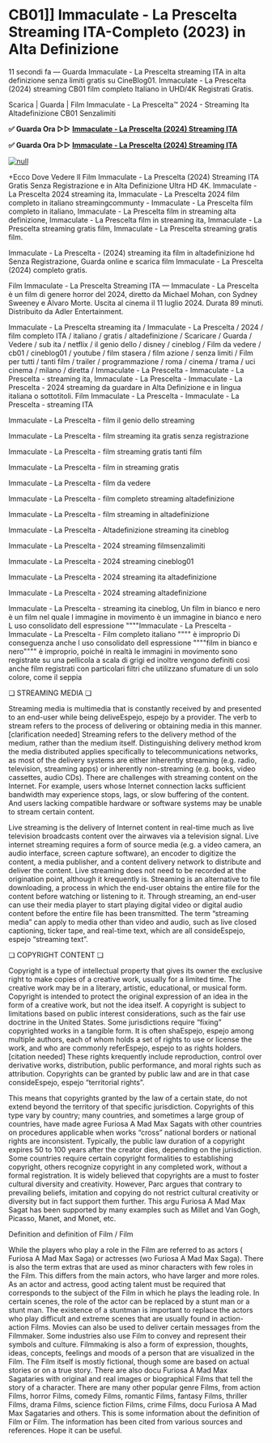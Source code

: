 # CB01]] Immaculate - La Prescelta Streaming ITA-Completo (2023) in Alta Definizione

11 secondi fa — Guarda Immaculate - La Prescelta streaming ITA in alta definizione senza limiti gratis su CineBlog01. Immaculate - La Prescelta (2024) streaming CB01 film completo Italiano in UHD/4K Registrati Gratis.

Scarica | Guarda | Film Immaculate - La Prescelta™ 2024 - Streaming Ita Altadefinizione CB01 Senzalimiti

**✅ Guarda Ora ▷▷ [Immaculate - La Prescelta (2024) Streaming ITA](https://t.co/Rlmi7g0SWR)**

**✅ Guarda Ora ▷▷ [Immaculate - La Prescelta (2024) Streaming ITA](https://t.co/Rlmi7g0SWR)**

[![null](https://static.wixstatic.com/media/855a25_043b5abeb4ae4d35ac003198e7fe56ed~mv2.gif)](https://t.co/Rlmi7g0SWR)

+Ecco Dove Vedere Il Film Immaculate - La Prescelta (2024) Streaming ITA Gratis Senza Registrazione e in Alta Definizione Ultra HD 4K. Immaculate - La Prescelta 2024 streaming ita, Immaculate - La Prescelta 2024 film completo in italiano streamingcommunty - Immaculate - La Prescelta film completo in italiano, Immaculate - La Prescelta film in streaming alta definizione, Immaculate - La Prescelta film in streaming ita, Immaculate - La Prescelta streaming gratis film, Immaculate - La Prescelta streaming gratis film.

Immaculate - La Prescelta - (2024) streaming ita film in altadefinizione hd Senza Registrazione, Guarda online e scarica film Immaculate - La Prescelta (2024) completo gratis.

Film Immaculate - La Prescelta Streaming ITA — Immaculate - La Prescelta è un film di genere horror del 2024, diretto da Michael Mohan, con Sydney Sweeney e Álvaro Morte. Uscita al cinema il 11 luglio 2024. Durata 89 minuti. Distribuito da Adler Entertainment.

Immaculate - La Prescelta streaming ita / Immaculate - La Prescelta / 2024 / film completo ITA / italiano / gratis / altadefinizione / Scaricare / Guarda / Vedere / sub ita / netflix / il genio dello / disney / cineblog / Film da vedere / cb01 / cineblog01 / youtube / film stasera / film azione / senza limiti / Film per tutti / tanti film / trailer / programmazione / roma / cinema / trama / uci cinema / milano / diretta / Immaculate - La Prescelta - Immaculate - La Prescelta - streaming ita, Immaculate - La Prescelta - Immaculate - La Prescelta - 2024 streaming da guardare in Alta Definizione e in lingua italiana o sottotitoli. Film Immaculate - La Prescelta - Immaculate - La Prescelta - streaming ITA

Immaculate - La Prescelta - film il genio dello streaming

Immaculate - La Prescelta - film streaming ita gratis senza registrazione

Immaculate - La Prescelta - film streaming gratis tanti film

Immaculate - La Prescelta - film in streaming gratis

Immaculate - La Prescelta - film da vedere

Immaculate - La Prescelta - film completo streaming altadefinizione

Immaculate - La Prescelta - film streaming in altadefinizione

Immaculate - La Prescelta - Altadefinizione streaming ita cineblog

Immaculate - La Prescelta - 2024 streaming filmsenzalimiti

Immaculate - La Prescelta - 2024 streaming cineblog01

Immaculate - La Prescelta - 2024 streaming ita altadefinizione

Immaculate - La Prescelta - 2024 streaming altadefinizione

Immaculate - La Prescelta - streaming ita cineblog, Un film in bianco e nero è un film nel quale l immagine in movimento è un immagine in bianco e nero L uso consolidato dell espressione """"Immaculate - La Prescelta - Immaculate - La Prescelta - Film completo italiano """" è improprio Di conseguenza anche l uso consolidato dell espressione """"film in bianco e nero"""" è improprio, poiché in realtà le immagini in movimento sono registrate su una pellicola a scala di grigi ed inoltre vengono definiti così anche film registrati con particolari filtri che utilizzano sfumature di un solo colore, come il seppia

❏ STREAMING MEDIA ❏

Streaming media is multimedia that is constantly received by and presented to an end-user while being deliveEspejo, espejo by a provider. The verb to stream refers to the process of delivering or obtaining media in this manner.[clarification needed] Streaming refers to the delivery method of the medium, rather than the medium itself. Distinguishing delivery method krom the media distributed applies specifically to telecommunications networks, as most of the delivery systems are either inherently streaming (e.g. radio, television, streaming apps) or inherently non-streaming (e.g. books, video cassettes, audio CDs). There are challenges with streaming content on the Internet. For example, users whose Internet connection lacks sufficient bandwidth may experience stops, lags, or slow buffering of the content. And users lacking compatible hardware or software systems may be unable to stream certain content.

Live streaming is the delivery of Internet content in real-time much as live television broadcasts content over the airwaves via a television signal. Live internet streaming requires a form of source media (e.g. a video camera, an audio interface, screen capture software), an encoder to digitize the content, a media publisher, and a content delivery network to distribute and deliver the content. Live streaming does not need to be recorded at the origination point, although it krequently is. Streaming is an alternative to file downloading, a process in which the end-user obtains the entire file for the content before watching or listening to it. Through streaming, an end-user can use their media player to start playing digital video or digital audio content before the entire file has been transmitted. The term “streaming media” can apply to media other than video and audio, such as live closed captioning, ticker tape, and real-time text, which are all consideEspejo, espejo “streaming text”.

❏ COPYRIGHT CONTENT ❏

Copyright is a type of intellectual property that gives its owner the exclusive right to make copies of a creative work, usually for a limited time. The creative work may be in a literary, artistic, educational, or musical form. Copyright is intended to protect the original expression of an idea in the form of a creative work, but not the idea itself. A copyright is subject to limitations based on public interest considerations, such as the fair use doctrine in the United States. Some jurisdictions require “fixing” copyrighted works in a tangible form. It is often shaEspejo, espejo among multiple authors, each of whom holds a set of rights to use or license the work, and who are commonly referEspejo, espejo to as rights holders.[citation needed] These rights krequently include reproduction, control over derivative works, distribution, public performance, and moral rights such as attribution. Copyrights can be granted by public law and are in that case consideEspejo, espejo “territorial rights”.

This means that copyrights granted by the law of a certain state, do not extend beyond the territory of that specific jurisdiction. Copyrights of this type vary by country; many countries, and sometimes a large group of countries, have made agree Furiosa A Mad Max Sagats with other countries on procedures applicable when works “cross” national borders or national rights are inconsistent. Typically, the public law duration of a copyright expires 50 to 100 years after the creator dies, depending on the jurisdiction. Some countries require certain copyright formalities to establishing copyright, others recognize copyright in any completed work, without a formal registration. It is widely believed that copyrights are a must to foster cultural diversity and creativity. However, Parc argues that contrary to prevailing beliefs, imitation and copying do not restrict cultural creativity or diversity but in fact support them further. This argu Furiosa A Mad Max Sagat has been supported by many examples such as Millet and Van Gogh, Picasso, Manet, and Monet, etc.

Definition and definition of Film / Film

While the players who play a role in the Film are referred to as actors ( Furiosa A Mad Max Saga) or actresses (wo Furiosa A Mad Max Saga). There is also the term extras that are used as minor characters with few roles in the Film. This differs from the main actors, who have larger and more roles. As an actor and actress, good acting talent must be required that corresponds to the subject of the Film in which he plays the leading role. In certain scenes, the role of the actor can be replaced by a stunt man or a stunt man. The existence of a stuntman is important to replace the actors who play difficult and extreme scenes that are usually found in action-action Films. Movies can also be used to deliver certain messages from the Filmmaker. Some industries also use Film to convey and represent their symbols and culture. Filmmaking is also a form of expression, thoughts, ideas, concepts, feelings and moods of a person that are visualized in the Film. The Film itself is mostly fictional, though some are based on actual stories or on a true story. There are also docu Furiosa A Mad Max Sagataries with original and real images or biographical Films that tell the story of a character. There are many other popular genre Films, from action Films, horror Films, comedy Films, romantic Films, fantasy Films, thriller Films, drama Films, science fiction Films, crime Films, docu Furiosa A Mad Max Sagataries and others. This is some information about the definition of Film or Film. The information has been cited from various sources and references. Hope it can be useful.
